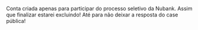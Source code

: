 Conta criada apenas para participar do processo seletivo da Nubank. Assim que finalizar estarei excluindo! Até para não deixar a resposta do case pública!
